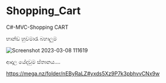 # Shopping_Cart
C#-MVC-Shopping CART

භාන්ඩ හුවමාරැ බහාලුම

![Screenshot 2023-03-08 111619](https://user-images.githubusercontent.com/37544871/224627642-ebdf7125-d858-460c-8810-345622677f76.png)

ආදාල   යේදවුම ස්තානය....

https://mega.nz/folder/nEByRaLZ#yxds5Xz9P7k3pbhvvCNx9w
